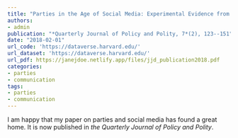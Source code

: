 ```yaml
---
title: "Parties in the Age of Social Media: Experimental Evidence from the Field"
authors:
- admin
publication: "*Quarterly Journal of Policy and Polity, 7*(2), 123--151"
date: "2018-02-01"
url_code: 'https://dataverse.harvard.edu/'
url_dataset: 'https://dataverse.harvard.edu/'
url_pdf: https://janejdoe.netlify.app/files/jjd_publication2018.pdf
categories: 
- parties
- communication
tags:
- parties
- communication
---
```


I am happy that my paper on parties and social media has found a great home. It is now published in *the Quarterly Journal of Policy and Polity*.
